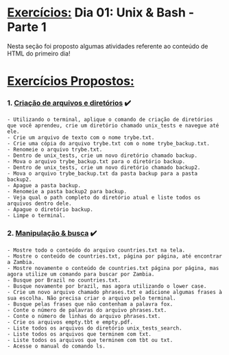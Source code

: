 # <u>Exercícios:</u> Dia 01: Unix & Bash - Parte 1

Nesta seção foi proposto algumas atividades referente ao conteúdo de HTML do primeiro dia!

# <u>Exercícios Propostos:</u>

### 1. <u>**Criação de arquivos e diretórios**</u> :heavy_check_mark:
    - Utilizando o terminal, aplique o comando de criação de diretórios que você aprendeu, crie um diretório chamado unix_tests e navegue até ele.
    - Crie um arquivo de texto com o nome trybe.txt.
    - Crie uma cópia do arquivo trybe.txt com o nome trybe_backup.txt.
    - Renomeie o arquivo trybe.txt.
    - Dentro de unix_tests, crie um novo diretório chamado backup.
    - Mova o arquivo trybe_backup.txt para o diretório backup.
    - Dentro de unix_tests, crie um novo diretório chamado backup2.
    - Mova o arquivo trybe_backup.txt da pasta backup para a pasta backup2.
    - Apague a pasta backup.
    - Renomeie a pasta backup2 para backup.
    - Veja qual o path completo do diretório atual e liste todos os arquivos dentro dele.
    - Apague o diretório backup.
    - Limpe o terminal.
### 2. <u>**Manipulação & busca**</u> :heavy_check_mark:
    - Mostre todo o conteúdo do arquivo countries.txt na tela.
    - Mostre o conteúdo de countries.txt, página por página, até encontrar a Zambia.
    - Mostre novamente o conteúdo de countries.txt página por página, mas agora utilize um comando para buscar por Zambia.
    - Busque por Brazil no countries.txt.
    - Busque novamente por brazil, mas agora utilizando o lower case.
    - Crie um novo arquivo chamado phrases.txt e adicione algumas frases à sua escolha. Não precisa criar o arquivo pelo terminal.
    - Busque pelas frases que não contenham a palavra fox.
    - Conte o número de palavras do arquivo phrases.txt.
    - Conte o número de linhas do arquivo phrases.txt.
    - Crie os arquivos empty.tbt e empty.pdf.
    - Liste todos os arquivos do diretório unix_tests_search.
    - Liste todos os arquivos que terminem com txt.
    - Liste todos os arquivos que terminem com tbt ou txt.
    - Acesse o manual do comando ls.